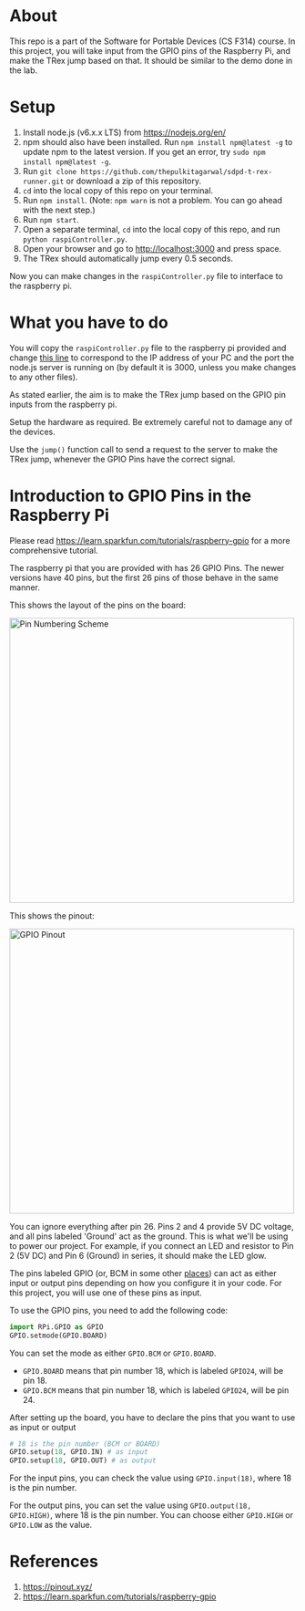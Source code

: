 # About

This repo is a part of the Software for Portable Devices (CS F314) course. In this project, you will take input from the GPIO pins of the Raspberry Pi, and make the TRex jump based on that. It should be similar to the demo done in the lab.

# Setup

1. Install node.js (v6.x.x LTS) from https://nodejs.org/en/
2. npm should also have been installed. Run `npm install npm@latest -g` to update npm to the latest version. If you get an error, try `sudo npm install npm@latest -g`.
3. Run `git clone https://github.com/thepulkitagarwal/sdpd-t-rex-runner.git` or download a zip of this repository.
4. `cd` into the local copy of this repo on your terminal.
5. Run `npm install`. (Note: `npm warn` is not a problem. You can go ahead with the next step.)
6. Run `npm start`.
7. Open a separate terminal, `cd` into the local copy of this repo, and run `python raspiController.py`.
8. Open your browser and go to <http://localhost:3000> and press space.
9. The TRex should automatically jump every 0.5 seconds.

Now you can make changes in the `raspiController.py` file to interface to the raspberry pi.

# What you have to do

You will copy the `raspiController.py` file to the raspberry pi provided and change [this line](https://github.com/thepulkitagarwal/sdpd-t-rex-runner/blob/master/raspiController.py#L4) to correspond to the IP address of your PC and the port the node.js server is running on (by default it is 3000, unless you make changes to any other files).

As stated earlier, the aim is to make the TRex jump based on the GPIO pin inputs from the raspberry pi.

Setup the hardware as required. Be extremely careful not to damage any of the devices.

Use the `jump()` function call to send a request to the server to make the TRex jump, whenever the GPIO Pins have the correct signal.

# Introduction to GPIO Pins in the Raspberry Pi

Please read <https://learn.sparkfun.com/tutorials/raspberry-gpio> for a more comprehensive tutorial.

The raspberry pi that you are provided with has 26 GPIO Pins. The newer versions have 40 pins, but the first 26 pins of those behave in the same manner.

This shows the layout of the pins on the board:

<img src="https://cdn.sparkfun.com/assets/learn_tutorials/4/2/4/highlight.jpg" alt="Pin Numbering Scheme" height="500">

This shows the pinout:

<img src="https://cdn.sparkfun.com/assets/learn_tutorials/4/2/4/header_pinout.jpg" alt="GPIO Pinout" height="500">

You can ignore everything after pin 26. Pins 2 and 4 provide 5V DC voltage, and all pins labeled 'Ground' act as the ground. This is what we'll be using to power our project. For example, if you connect an LED and resistor to Pin 2 (5V DC) and Pin 6 (Ground) in series, it should make the LED glow.

The pins labeled GPIO (or, BCM in some other [places](https://pinout.xyz/)) can act as either input or output pins depending on how you configure it in your code. For this project, you will use one of these pins as input.

To use the GPIO pins, you need to add the following code:

``` python
import RPi.GPIO as GPIO
GPIO.setmode(GPIO.BOARD)
```

You can set the mode as either `GPIO.BCM` or `GPIO.BOARD`.
- `GPIO.BOARD` means that pin number 18, which is labeled `GPIO24`, will be pin 18.
- `GPIO.BCM` means that pin number 18, which is labeled `GPIO24`, will be pin 24.

After setting up the board, you have to declare the pins that you want to use as input or output
``` python
# 18 is the pin number (BCM or BOARD)
GPIO.setup(18, GPIO.IN) # as input
GPIO.setup(18, GPIO.OUT) # as output
```

For the input pins, you can check the value using `GPIO.input(18)`, where 18 is the pin number.

For the output pins, you can set the value using `GPIO.output(18, GPIO.HIGH)`, where 18 is the pin number. You can choose either `GPIO.HIGH` or `GPIO.LOW` as the value.

# References

1. <https://pinout.xyz/>
2. <https://learn.sparkfun.com/tutorials/raspberry-gpio>
